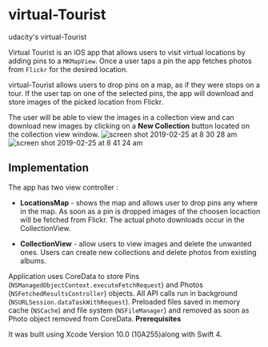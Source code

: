 # virtual-Tourist
udacity's virtual-Tourist

Virtual Tourist is an iOS app that allows users to visit virtual locations by adding pins to a `MKMapView`. Once a user taps a pin the app fetches photos from `Flickr` for the desired location.

virtual-Tourist allows users to drop pins on a map, as if they were stops on a tour. If the user tap on one of the selected pins, the app will download and store images of the picked location from Flickr.

The user will be able to view the images in a collection view and can download new images by clicking on a **New Collection** button located on the collection view window.
![screen shot 2019-02-25 at 8 30 28 am](https://user-images.githubusercontent.com/45097517/53317072-52d20680-38db-11e9-98b7-32dacacd47d0.png)![screen shot 2019-02-25 at 8 41 24 am](https://user-images.githubusercontent.com/45097517/53317124-7f861e00-38db-11e9-8789-affe7d5970b0.png)


## Implementation

The app has two view controller :

- **LocationsMap** - shows the map and allows user to drop pins any where in the map. As soon as a pin is dropped images of the choosen locaction will be fetched from Flickr. The actual photo
  downloads occur in the CollectionView.

- **CollectionView** - allow users to view images and delete the unwanted ones. Users can create new
  collections and delete photos from existing albums.

Application uses CoreData to store Pins (`NSManagedObjectContext.executeFetchRequest`) and Photos 
(`NSFetchedResultsController`) objects. All API calls run in background (`NSURLSession.dataTaskWithRequest`).
Preloaded files saved in memory cache (`NSCache`) and file system (`NSFileManager`) and removed as soon as Photo object 
removed from CoreData.
**Prerequisites**

It was built using Xcode Version 10.0 (10A255)along with Swift 4.



